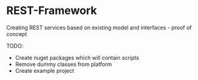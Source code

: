 # REST-Framework
Creating REST services based on existing model and interfaces - proof of concept

TODO:
- Create nuget packages which will contain scripts
- Remove dummy classes from platform
- Create example project

